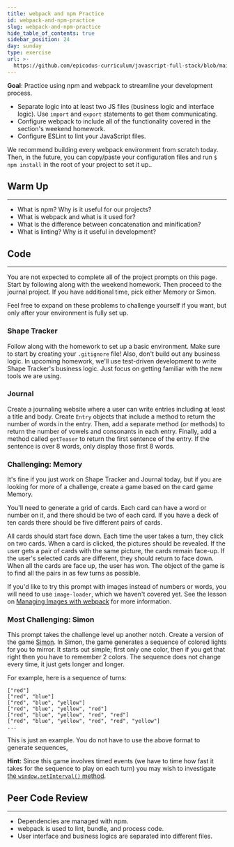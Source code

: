 ```yaml
---
title: webpack and npm Practice
id: webpack-and-npm-practice
slug: webpack-and-npm-practice
hide_table_of_contents: true
sidebar_position: 24
day: sunday
type: exercise
url: >-
  https://github.com/epicodus-curriculum/javascript-full-stack/blob/main/1a_classwork_webpack_and_npm_practice.md
---
```


**Goal**: Practice using npm and webpack to streamline your development process.

* Separate logic into at least two JS files (business logic and interface logic). Use `import` and `export` statements to get them communicating.
* Configure webpack to include all of the functionality covered in the section's weekend homework.
* Configure ESLint to lint your JavaScript files.

We recommend building every webpack environment from scratch today. Then, in the future, you can copy/paste your configuration files and run `$ npm install` in the root of your project to set it up..

## Warm Up
<hr />

* What is npm? Why is it useful for our projects?
* What is webpack and what is it used for?
* What is the difference between concatenation and minification?
* What is linting? Why is it useful in development?

## Code
<hr />

You are not expected to complete all of the project prompts on this page. Start by following along with the weekend homework. Then proceed to the journal project. If you have additional time, pick either Memory or Simon.

Feel free to expand on these problems to challenge yourself if you want, but only after your environment is fully set up.

### Shape Tracker

Follow along with the homework to set up a basic environment. Make sure to start by creating your `.gitignore` file! Also, don't build out any business logic. In upcoming homework, we'll use test-driven development to write Shape Tracker's business logic. Just focus on getting familiar with the new tools we are using.

### Journal

Create a journaling website where a user can write entries including at least a title and body. Create `Entry` objects that include a method to return the number of words in the entry. Then, add a separate method (or methods) to return the number of vowels and consonants in each entry. Finally, add a method called `getTeaser` to return the first sentence of the entry. If the sentence is over 8 words, only display those first 8 words.

### Challenging: Memory

It's fine if you just work on Shape Tracker and Journal today, but if you are looking for more of a challenge, create a game based on the card game Memory.

You'll need to generate a grid of cards. Each card can have a word or number on it, and there should be two of each card. If you have a deck of ten cards there should be five different pairs of cards.

All cards should start face down. Each time the user takes a turn, they click on two cards. When a card is clicked, the pictures should be revealed. If the user gets a pair of cards with the same picture, the cards remain face-up.  If the user's selected cards are different, they should return to face down. When all the cards are face up, the user has won. The object of the game is to find all the pairs in as few turns as possible.

If you'd like to try this prompt with images instead of numbers or words, you will need to use `image-loader`, which we haven't covered yet. See the lesson on [Managing Images with webpack](https://new.learnhowtoprogram.com/intermediate-javascript/test-driven-development-and-environments-with-javascript/managing-images-with-webpack) for more information.

### Most Challenging: Simon

This prompt takes the challenge level up another notch. Create a version of the game [Simon](https://www.youtube.com/watch?v=4YhVyt4q5HI). In Simon, the game generates a sequence of colored lights for you to mirror. It starts out simple; first only one color, then if you get that right then you have to remember 2 colors. The sequence does not change every time, it just gets longer and longer.

For example, here is a sequence of turns:

```
["red"]
["red", "blue"]
["red", "blue", "yellow"]
["red", "blue", "yellow", "red"]
["red", "blue", "yellow", "red", "red"]
["red", "blue", "yellow", "red", "red", "yellow"]
...
```

This is just an example. You do not have to use the above format to generate sequences, 

**Hint:** Since this game involves timed events (we have to time how fast it takes for the sequence to play on each turn) you may wish to investigate [the `window.setInterval()` method](https://developer.mozilla.org/en-US/docs/Web/API/setInterval).  

## Peer Code Review
<hr />

* Dependencies are managed with npm.
* webpack is used to lint, bundle, and process code.
* User interface and business logics are separated into different files. 
